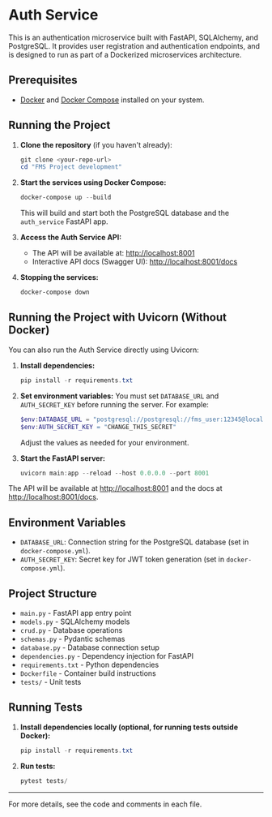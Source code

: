 # Auth Service

This is an authentication microservice built with FastAPI, SQLAlchemy, and PostgreSQL. It provides user registration and authentication endpoints, and is designed to run as part of a Dockerized microservices architecture.

## Prerequisites

- [Docker](https://www.docker.com/get-started) and [Docker Compose](https://docs.docker.com/compose/install/) installed on your system.

## Running the Project

1. **Clone the repository** (if you haven't already):
   ```powershell
   git clone <your-repo-url>
   cd "FMS Project development"
   ```

2. **Start the services using Docker Compose:**
   ```powershell
   docker-compose up --build
   ```
   This will build and start both the PostgreSQL database and the `auth_service` FastAPI app.

3. **Access the Auth Service API:**
   - The API will be available at: [http://localhost:8001](http://localhost:8001)
   - Interactive API docs (Swagger UI): [http://localhost:8001/docs](http://localhost:8001/docs)

4. **Stopping the services:**
   ```powershell
   docker-compose down
   ```

## Running the Project with Uvicorn (Without Docker)

You can also run the Auth Service directly using Uvicorn:

1. **Install dependencies:**
   ```powershell
   pip install -r requirements.txt
   ```
2. **Set environment variables:**
   You must set `DATABASE_URL` and `AUTH_SECRET_KEY` before running the server. For example:
   ```powershell
   $env:DATABASE_URL = "postgresql://postgresql://fms_user:12345@localhost:5432/fms_db
   $env:AUTH_SECRET_KEY = "CHANGE_THIS_SECRET"
   ```
   Adjust the values as needed for your environment.

3. **Start the FastAPI server:**
   ```powershell
   uvicorn main:app --reload --host 0.0.0.0 --port 8001
   ```

The API will be available at [http://localhost:8001](http://localhost:8001) and the docs at [http://localhost:8001/docs](http://localhost:8001/docs).

## Environment Variables

- `DATABASE_URL`: Connection string for the PostgreSQL database (set in `docker-compose.yml`).
- `AUTH_SECRET_KEY`: Secret key for JWT token generation (set in `docker-compose.yml`).

## Project Structure

- `main.py` - FastAPI app entry point
- `models.py` - SQLAlchemy models
- `crud.py` - Database operations
- `schemas.py` - Pydantic schemas
- `database.py` - Database connection setup
- `dependencies.py` - Dependency injection for FastAPI
- `requirements.txt` - Python dependencies
- `Dockerfile` - Container build instructions
- `tests/` - Unit tests

## Running Tests

1. **Install dependencies locally (optional, for running tests outside Docker):**
   ```powershell
   pip install -r requirements.txt
   ```
2. **Run tests:**
   ```powershell
   pytest tests/
   ```

---

For more details, see the code and comments in each file.

